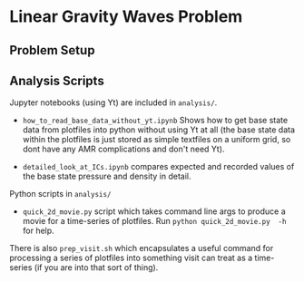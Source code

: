 # Linear Gravity Waves Problem

## Problem Setup

## Analysis Scripts

Jupyter notebooks (using Yt) are included in `analysis/`.

* `how_to_read_base_data_without_yt.ipynb` Shows how to get base state data from plotfiles into python without using Yt at all (the base state data within the plotfiles is just stored as simple textfiles on a uniform grid, so dont have any AMR complications and don't need Yt).

* `detailed_look_at_ICs.ipynb` compares expected and recorded values of the base state pressure and density in detail. 

Python scripts in `analysis/`

* `quick_2d_movie.py` script which takes command line args to produce a movie for a time-series of plotfiles. Run  `python quick_2d_movie.py  -h` for help.

There is also `prep_visit.sh` which encapsulates a useful command for processing a series of plotfiles into something visit can treat as a time-series (if you are into that sort of thing). 
